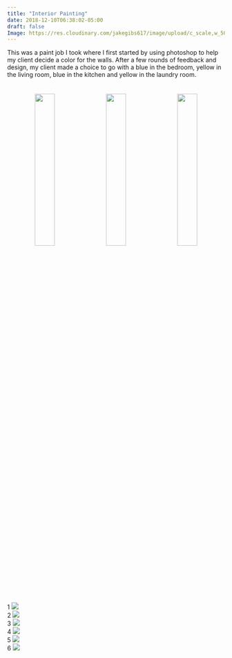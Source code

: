 ```yaml
---
title: "Interior Painting"
date: 2018-12-10T06:38:02-05:00
draft: false
Image: https://res.cloudinary.com/jakegibs617/image/upload/c_scale,w_500/v1544441430/UNADJUSTEDNONRAW_thumb_1e66.webp
---
```


<p>This was a paint job I took where I first started by using photoshop to help my client decide a color for the walls. After a few rounds of feedback and design, my client made a choice to go with a blue in the bedroom, yellow in the living room, blue in the kitchen and yellow in the laundry room.</p>
<br>

<div style="width:100%;text-align:center;">
	<img style="width:30%; margin:5px;" src="https://res.cloudinary.com/jakegibs617/image/upload/c_scale,w_500/v1544442996/opt-1_bed-white.webp">
	<img style="width:30%;margin:5px;" src="https://res.cloudinary.com/jakegibs617/image/upload/c_scale,w_500/v1544442996/opt-2_bed-blue.webp">
	<img style="width:30%;margin:5px;" src="https://res.cloudinary.com/jakegibs617/image/upload/c_scale,w_500/v1544442996/opt-3_kitchen-yellow.webp">
</div>

<div class="masonry">
  <div class="item">
    1
    <img src="https://res.cloudinary.com/jakegibs617/image/upload/c_scale,w_500/v1544441430/UNADJUSTEDNONRAW_thumb_1e7e.webp">
  </div>
  <div class="item">
    2
    <img src="https://res.cloudinary.com/jakegibs617/image/upload/c_scale,w_500/v1544441430/UNADJUSTEDNONRAW_thumb_1e7b.webp">
  </div>
  <div class="item">
    3
    <img src="https://res.cloudinary.com/jakegibs617/image/upload/c_scale,w_500/v1544441430/UNADJUSTEDNONRAW_thumb_1e66.webp">
  </div>
  <div class="item">
    4
    <img src="https://res.cloudinary.com/jakegibs617/image/upload/c_scale,w_500/v1544441430/UNADJUSTEDNONRAW_thumb_1e7b.webp">
  </div>
  <div class="item">
    5
    <img src="https://res.cloudinary.com/jakegibs617/image/upload/c_scale,w_500/v1544441430/UNADJUSTEDNONRAW_thumb_1e7a.webp">
  </div>
  <div class="item">
    6
    <img src="https://res.cloudinary.com/jakegibs617/image/upload/c_scale,w_500/v1544441430/UNADJUSTEDNONRAW_thumb_1e7f.webp">
  </div>
</div>